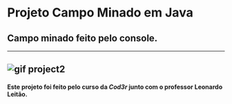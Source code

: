 # Projeto Campo Minado em Java
## Campo minado feito pelo console.
---
![gif project2](https://user-images.githubusercontent.com/73791375/164359107-3a5774a4-fca7-45e4-98ec-222ebd55648c.gif)
---
#### Este projeto foi feito pelo curso da *Cod3r* junto com o professor **Leonardo Leitão.**
